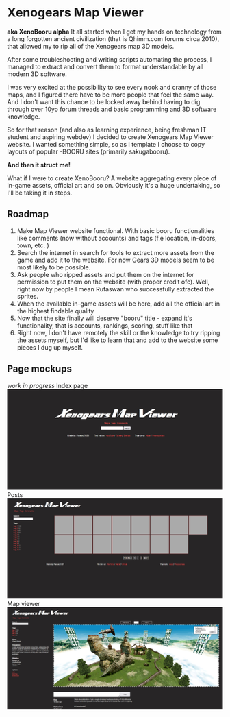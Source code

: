 # Xenogears Map Viewer
**aka XenoBooru alpha**
It all started  when I get my hands on technology from a long forgotten ancient civilization (that is Qhimm.com forums circa 2010), that allowed my to rip all of the Xenogears map 3D models.

After some troubleshooting and writing scripts automating the process, I managed to extract and convert them to format understandable by all modern 3D software.

I was very excited at the possibility to see every nook and cranny of those maps, and I figured there have to be more people that feel the same way. And I don't want this chance to be locked away behind having to dig through over 10yo forum threads and basic programming and 3D software knowledge.

So for that reason (and also as learning experience, being freshman IT student and aspiring webdev) I decided to create Xenogears Map Viewer website. I wanted something simple, so as I template I choose to copy layouts of popular -BOORU sites (primarily sakugabooru).

**And then it struct me!**

What if I were to create XenoBooru? A website aggregating every piece of in-game assets, official art and so on. Obviously it's a huge undertaking, so I'll be taking it in steps. 
## Roadmap
1. Make Map Viewer website functional. With basic booru functionalities like comments (now without accounts) and tags (f.e location, in-doors, town, etc. )
2. Search the internet in search for tools to extract more assets from the game and add it to the website. For now Gears 3D models seem to be most likely to be possible.
3. Ask people who  ripped assets and put them on the internet for permission to put them on the website (with proper credit ofc). Well, right now by people I mean Rufaswan who successfully extracted the sprites.
4. When the available in-game assets will be here, add all the official art in the highest findable quality
5. Now that the site finally will deserve "booru" title - expand it's functionality, that is accounts, rankings, scoring, stuff like that
6. Right now, I don't have remotely the skill or the knowledge to try ripping the assets myself, but I'd like to learn that and add to the website  some pieces I dug up myself.

## Page mockups
*work in progress*
Index page
![Index](/Info/Screenshot_index.jpg)
Posts
![Posts](/Info/Screenshot_posts.jpg)
Map viewer
![Map](/Info/Screenshot_map.jpg)